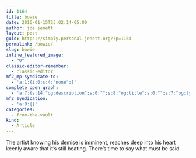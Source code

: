 ```yaml
---
id: 1164
title: bowie
date: 2016-01-15T23:02:14-05:00
author: joe jenett
layout: post
guid: https://simply.personal.jenett.org/?p=1164
permalink: /bowie/
slug: bowie
inline_featured_image:
  - "0"
classic-editor-remember:
  - classic-editor
mf2_mp-syndicate-to:
  - 'a:1:{i:0;s:4:"none";}'
complete_open_graph:
  - 'a:7:{s:14:"og:description";s:0:"";s:8:"og:title";s:0:"";s:7:"og:type";s:0:"";s:12:"twitter:card";s:7:"summary";s:15:"twitter:creator";s:0:"";s:19:"twitter:description";s:0:"";s:8:"og:image";s:0:"";}'
mf2_syndication:
  - 'a:0:{}'
categories:
  - from-the-vault
kind:
  - Article
---
```

The artist knowing his demise is imminent, reaches deep into his heart keenly aware that it’s still beating. There’s time to say what must be said.